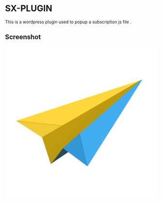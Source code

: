# SX-PLUGIN
This is a wordpress plugin used to popup a subscription js file .

## Screenshot
![alt tag](images/icon2.png)
